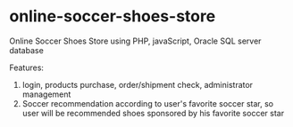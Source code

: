 online-soccer-shoes-store
=========================

Online Soccer Shoes Store using PHP, javaScript, Oracle SQL server database

Features:
1. login, products purchase, order/shipment check, administrator management
2. Soccer recommendation according to user's favorite soccer star, so user will be recommended shoes sponsored by his favorite soccer star
